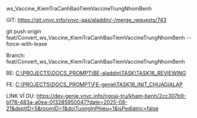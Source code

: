 
ws_Vaccine_KiemTraCanhBaoTiemVaccineTrungNhomBenh

GIT: https://git.vnvc.info/vnvc-qas/aladdin/-/merge_requests/743

git push origin feat/Convert_ws_Vaccine_KiemTraCanhBaoTiemVaccineTrungNhomBenh --force-with-lease

Branch: feat/Convert_ws_Vaccine_KiemTraCanhBaoTiemVaccineTrungNhomBenh

BE: [C:\PROJECTS\DOCS_PROMPT\BE-aladdin\TASK\TASK16_REVIEWING](file:///C:/PROJECTS/DOCS_PROMPT/BE-aladdin/TASK/TASK16_REVIEWING)

FE: [C:\PROJECTS\DOCS_PROMPT\FE-genie\TASK16_INIT_CHUAGIALAP](file:///C:/PROJECTS/DOCS_PROMPT/FE-genie/TASK16_INIT_CHUAGIALAP)

LINK VÍ DỤ:
https://dev-genie.vnvc.info/ngoai-tru/kham-benh/2cc307b9-bf78-483a-a0ea-013285950047?date=2025-08-21&deptID=5&roomID=1&doiTuongInPhieu=1&isPediatric=false

